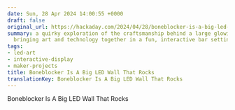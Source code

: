 ```yaml
---
date: Sun, 28 Apr 2024 14:00:55 +0000
draft: false
original_url: https://hackaday.com/2024/04/28/boneblocker-is-a-big-led-wall-that-rocks/
summary: a quirky exploration of the craftsmanship behind a large glowing LED wall,
  bringing art and technology together in a fun, interactive bar setting.
tags:
- led-art
- interactive-display
- maker-projects
title: Boneblocker Is A Big LED Wall That Rocks
translationKey: Boneblocker Is A Big LED Wall That Rocks
---
```


Boneblocker Is A Big LED Wall That Rocks